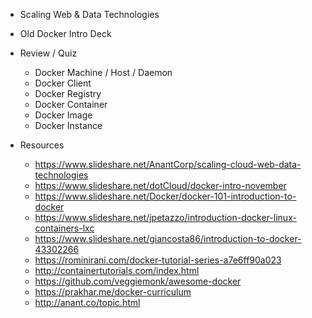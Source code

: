 - Scaling Web & Data Technologies
- Old Docker Intro Deck
- Review / Quiz
    - Docker Machine  / Host / Daemon
    - Docker Client
    - Docker Registry
    - Docker Container
    - Docker Image
    - Docker Instance

- Resources
    - https://www.slideshare.net/AnantCorp/scaling-cloud-web-data-technologies
    - https://www.slideshare.net/dotCloud/docker-intro-november
    - https://www.slideshare.net/Docker/docker-101-introduction-to-docker
    - https://www.slideshare.net/jpetazzo/introduction-docker-linux-containers-lxc
    - https://www.slideshare.net/giancosta86/introduction-to-docker-43302266
    - https://rominirani.com/docker-tutorial-series-a7e6ff90a023
    - http://containertutorials.com/index.html
    - https://github.com/veggiemonk/awesome-docker
    - https://prakhar.me/docker-curriculum
    - http://anant.co/topic.html